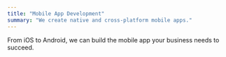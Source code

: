 ```yaml
---
title: "Mobile App Development"
summary: "We create native and cross-platform mobile apps."
---
```


From iOS to Android, we can build the mobile app your business needs to succeed.
